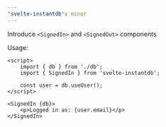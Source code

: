 ```yaml
---
'svelte-instantdb': minor
---
```


Introduce `<SignedIn>` and `<SignedOut>` components

Usage:

```svelte
<script>
	import { db } from './db';
	import { SignedIn } from 'svelte-instantdb';

	const user = db.useUser();
</script>

<SignedIn {db}>
	<p>Logged in as: {user.email}</p>
</SignedIn>
```
